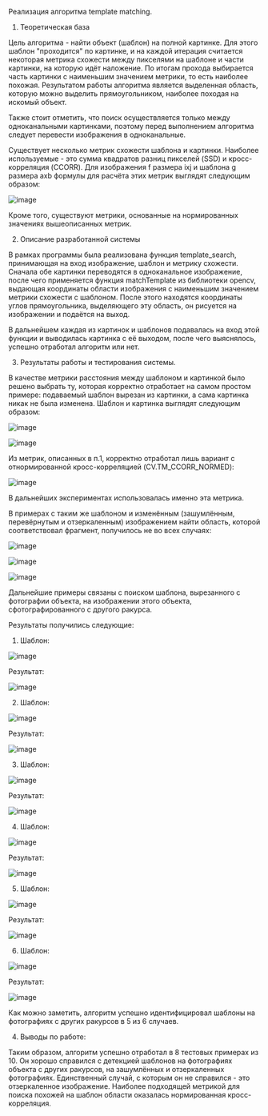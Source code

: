 Реализация алгоритма template matching.

1) Теоретическая база

Цель алгоритма - найти объект (шаблон) на полной картинке. Для этого шаблон "проходится" по картинке, и на каждой итерация считается некоторая метрика схожести между пикселями на шаблоне и части картинки, на которую идёт наложение. По итогам прохода выбирается часть картинки с наименьшим значением метрики, то есть наиболее похожая. Результатом работы алгоритма является выделенная область, которую можно выделить прямоугольником, наиболее походая на искомый объект.

Также стоит отметить, что поиск осуществляется только между одноканальными картинками, поэтому перед выполнением алгоритма следует перевести изображения в одноканальные.

Существует несколько метрик схожести шаблона и картинки. Наиболее используемые - это сумма квадратов разниц пикселей (SSD) и кросс-корреляция (CCORR). Для изображения f размера ixj и шаблона g размера axb формулы для расчёта этих метрик выглядят следующим образом:

![image](https://github.com/user-attachments/assets/62ceb24e-cade-4042-a8d8-23812fdc8300)

Кроме того, существуют метрики, основанные на нормированных значениях вышеописанных метрик.

2) Описание разработанной системы

В рамках программы была реализована функция template_search, принимающая на вход изображение, шаблон и метрику схожести. Сначала обе картинки переводятся в одноканальное изображение, после чего применяется функция matchTemplate из библиотеки opencv, выдающая координаты области изображения с наименьшим значением метрики схожести с шаблоном. После этого находятся координаты углов прямоугольника, выделяющего эту область, он рисуется на изображении и подаётся на выход.

В дальнейшем каждая из картинок и шаблонов подавалась на вход этой функции и выводилась картинка с её выходом, после чего выяснялось, успешно отработал алгоритм или нет.

3) Результаты работы и тестирования системы.

В качестве метрики расстояния между шаблоном и картинкой было решено выбрать ту, которая корректно отработает на самом простом примере: подаваемый шаблон вырезан из картинки, а сама картинка никак не была изменена. Шаблон и картинка выглядят следующим образом:

![image](https://github.com/user-attachments/assets/ab93e16f-61c9-428a-9089-2c55676fd639)

![image](https://github.com/user-attachments/assets/695eec06-e1f6-4072-9d1d-cba8cdf7ed10)



Из метрик, описанных в п.1, корректно отработал лишь вариант с отнормированной кросс-корреляцией (CV.TM_CCORR_NORMED):

![image](https://github.com/user-attachments/assets/74bbac0d-9705-4f2a-b395-793250539fe4)

В дальнейших экспериментах использовалась именно эта метрика.

В примерах с таким же шаблоном и изменённым (зашумлённым, перевёрнутым и отзеркаленным) изображением найти область, которой соответствовал фрагмент, получилось не во всех случаях:

![image](https://github.com/user-attachments/assets/9f2a6775-ddbf-4047-9a30-ec94940c99cf)

![image](https://github.com/user-attachments/assets/f51ada5a-e66b-4fcb-96bb-25ed46b36180)

![image](https://github.com/user-attachments/assets/e28c7f08-36a7-4163-867e-d9e3e6bdb00c)

Дальнейшие примеры связаны с поиском шаблона, вырезанного с фотографии объекта, на изображении этого объекта, сфотографированного с другого ракурса.

Результаты получились следующие:
1) Шаблон:
   
![image](https://github.com/user-attachments/assets/7c96769f-8bf4-4162-a897-a0ae3e5f99dc)

   Результат:
   
![image](https://github.com/user-attachments/assets/a9f633c5-cfc4-43b4-9981-7daf5f64750e)

2) Шаблон:

![image](https://github.com/user-attachments/assets/9176ea92-c377-4272-9859-37470832df31)

Результат:

![image](https://github.com/user-attachments/assets/036ab769-b686-4c6c-9660-2fc212cc5328)

3) Шаблон:

![image](https://github.com/user-attachments/assets/72ad3b97-9b91-4ecd-b39f-4b353e4f3a31)

  Результат:

![image](https://github.com/user-attachments/assets/61c22d8f-35e1-402d-935b-39790103f07c)

4) Шаблон:

![image](https://github.com/user-attachments/assets/8115a9df-bb13-47c1-812c-d78ea34f1760)

Результат:

![image](https://github.com/user-attachments/assets/e68799aa-6cf1-4368-a8dc-c2382f56c105)

5) Шаблон:

![image](https://github.com/user-attachments/assets/ec68df5c-62f2-4360-baf8-f04d498f862d)

Результат:

![image](https://github.com/user-attachments/assets/3cd72dbc-7032-47b1-bc3f-c927dcdec711)

6) Шаблон:

![image](https://github.com/user-attachments/assets/edaa44d6-2bb1-4947-af8b-d51372dee70d)

Результат:

![image](https://github.com/user-attachments/assets/a8e29c56-93e6-405f-b40e-8c6c3c2feece)

Как можно заметить, алгоритм успешно идентифицировал шаблоны на фотографиях с других ракурсов в 5 из 6 случаев.

4. Выводы по работе:

Таким образом, алгоритм успешно отработал в 8 тестовых примерах из 10. Он хорошо справился с детекцией шаблонов на фотографиях объекта с других ракурсов, на зашумлённых и отзеркаленных фотографиях. Единственный случай, с которым он не справился - это отзеркаленное изображение. Наиболее подходящей метрикой для поиска похожей на шаблон области оказалась нормированная кросс-корреляция.
























